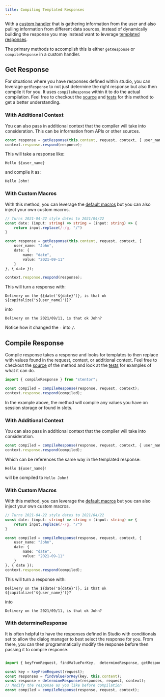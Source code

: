 ```yaml
---
title: Compiling Templated Responses
---
```


With a [custom handler](./custom-handlers.md) that is gathering information from the user and also pulling information from different data sources, instead of dynamically building the response you may instead want to leverage [templated responses](../content/responses.md#templated-responses).

The primary methods to accomplish this is either `getResponse` or `compileResponse` in a custom handler.

## Get Response

For situations where you have responses defined within studio, you can leverage `getResponse` to not just determine the right response but also then compile it for you.  It uses `compileResponse` within it to do the actual compilation.  Feel free to checkout the [source](https://github.com/stentorium/stentor/blob/master/packages/stentor-response/src/getResponse.ts[) and [tests](https://github.com/stentorium/stentor/blob/master/packages/stentor-response/src/__test__/getResponse.test.ts) for this method to get a better understanding.

### With Additional Context 

You can also pass in additional context that the compiler will take into consideration.  This can be information from APIs or other sources.

```ts
const response = getResponse(this.content, request, context, { user_name: "John" });
context.response.respond(response);
```

This will take a response like:

```
Hello ${user_name}
```

and compile it as:

```
Hello John!
```

### With Custom Macros

With this method, you can leverage the [default macros](../content/responses.md#default-macros) but you can also inject your own custom macros.

```ts
// Turns 2021-04-22 style dates to 2021/04/22
const date: (input: string) => string = (input: string) => {
    return input.replace(/-/g, "/")
}

const response = getResponse(this.content, request, context, {
    user_name: "John",
    date: {
        name: "date",
        value: "2021-09-11"
    }
}, { date });

context.response.respond(response);
```

This will turn a response with:

```
Delivery on the ${date('${date}')}, is that ok ${capitalize('${user_name}')}?
```

into

```
Delivery on the 2021/09/11, is that ok John?
```

Notice how it changed the `-` into `/`.

## Compile Response

Compile response takes a response and looks for templates to then replace with values found in the request, context, or additional context.  Feel free to checkout the [source](https://github.com/stentorium/stentor/blob/master/packages/stentor-response/src/compileResponse.ts) of the method and look at the [tests](https://github.com/stentorium/stentor/blob/master/packages/stentor-response/src/__test__/compileResponse.test.ts) for examples of what it can do.

```typescript
import { compileResponse } from "stentor";

const compiled = compileResponse(response, request, context);
context.response.respond(compiled);
```

In the example above, the method will compile any values you have on session storage or found in slots.  

### With Additional Context

You can also pass in additional context that the compiler will take into consideration.  

```ts
const compiled = compileResponse(response, request, context, { user_name: "John" });
context.response.respond(compiled);
```

Which can be references the same way in the templated response:

```
Hello ${user_name}!
```

will be compiled to `Hello John!`

### With Custom Macros

With this method, you can leverage the [default macros](../content/responses.md#default-macros) but you can also inject your own custom macros.

```ts
// Turns 2021-04-22 style dates to 2021/04/22
const date: (input: string) => string = (input: string) => {
    return input.replace(/-/g, "/")
}

const compiled = compileResponse(response, request, context, {
    user_name: "John",
    date: {
        name: "date",
        value: "2021-09-11"
    }
}, { date });
context.response.respond(compiled);
```

This will turn a response with:

```
Delivery on the ${date('${date}')}, is that ok ${capitalize('${user_name}')}?
```

into

```
Delivery on the 2021/09/11, is that ok John?
```

### With determineResponse

It is often helpful to have the responses defined in Studio with conditionals set to allow the dialog manager to best select the response for you.  From there, you can then programmatically modify the response before then passing it to compile response.

```typescript

import { keyFromRequest, findValueForKey,  determineResponse, getResponse } from "stentor";

const key = keyFromRequest(request);
const responses = findValueForKey(key, this.content);
const response = determineResponse(responses, request, context);
// Modify the response as you like before compilation
const compiled = compileResponse(response, request, context);
```

